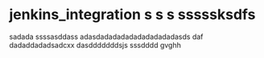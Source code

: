 # jenkins_integration s s s sssssksdfs
sadada
ssssasddass
adasdadadadadadadadadadasds
daf
dadaddadadsadcxx
dasdddddddsjs
sssdddd
gvghh
